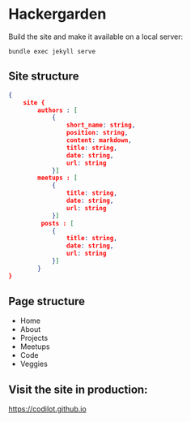 # Hackergarden

Build the site and make it available on a local server:

```
bundle exec jekyll serve
```

## Site structure

```json
{
    site {
        authors : [
            {
                short_name: string,
                position: string,
                content: markdown,
                title: string,
                date: string,
                url: string
            }]
        meetups : [
            {
                title: string,
                date: string,
                url: string
            }]
         posts : [
            {
                title: string,
                date: string,
                url: string
            }]
        }
}
```

## Page structure

- Home
- About
- Projects
- Meetups
- Code
- Veggies

## Visit the site in production:

https://codilot.github.io

